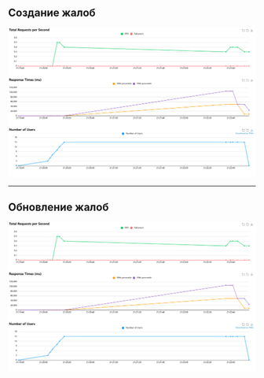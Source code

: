 ## Создание жалоб
<img src="load_tests/creating.png" alt="LinkedIn Badge"/>

---

## Обновление жалоб
<img src="load_tests/creating.png" alt="LinkedIn Badge"/>